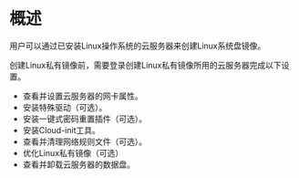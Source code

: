 # 概述<a name="ZH-CN_TOPIC_0030713155"></a>

用户可以通过已安装Linux操作系统的云服务器来创建Linux系统盘镜像。

创建Linux私有镜像前，需要登录创建Linux私有镜像所用的云服务器完成以下设置。

-   查看并设置云服务器的网卡属性。
-   安装特殊驱动（可选）。
-   安装一键式密码重置插件（可选）。
-   安装Cloud-init工具。
-   查看并清理网络规则文件（可选）。
-   优化Linux私有镜像（可选）
-   查看并卸载云服务器的数据盘。

